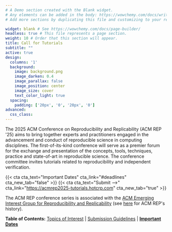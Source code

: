 ```yaml
---
# A Demo section created with the Blank widget.
# Any elements can be added in the body: https://wowchemy.com/docs/writing-markdown-latex/
# Add more sections by duplicating this file and customizing to your requirements.

widget: blank # See https://wowchemy.com/docs/page-builder/
headless: true # This file represents a page section.
weight: 10 # Order that this section will appear.
title: Call for Tutorials
subtitle: ""
active: true
design:
  columns: '1'
  background:
    image: background.png
    image_darken: 0.4
    image_parallax: false
    image_position: center
    image_size: cover
    text_color_light: true
  spacing:
    padding: ['20px', '0', '20px', '0']
advanced:
  css_class: 
---
```


The 2025 ACM Conference on Reproducibility and Replicability (ACM REP '25) aims to bring together experts and practitioners engaged in the advancement and conduct of reproducible science in computing disciplines. The first-of-its-kind conference will serve as a premier forum for the exchange and presentation of the concepts, tools, techniques, practice and state-of-art in reproducible science. The conference committee invites tutorials related to reproducibility and independent verification. 

{{< cta cta_text="Important Dates" cta_link="#deadlines" cta_new_tab="false" >}}
{{< cta cta_text="Submit -->" cta_link="https://acmrep2025-tutorials.hotcrp.com" cta_new_tab="true" >}}

The ACM REP conference series is associated with the [ACM Emerging Interest Group for Reproducibility and Replicability](https://reproducibility.acm.org/) (see [here](https://acm-rep.github.io/history) for ACM REP's history). 

**Table of Contents:** [Topics of Interest](#topics) | [Submission Guidelines](#submissions) | [**Important Dates**](#deadlines)
